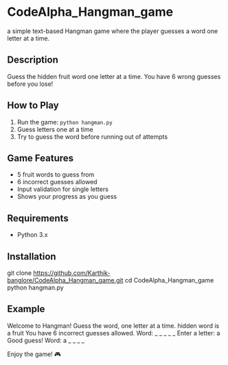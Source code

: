 # CodeAlpha_Hangman_game
a simple text-based Hangman game where the player guesses a word one letter at a time.
## Description

Guess the hidden fruit word one letter at a time. You have 6 wrong guesses before you lose!

## How to Play

1. Run the game: `python hangman.py`
2. Guess letters one at a time
3. Try to guess the word before running out of attempts

## Game Features

- 5 fruit words to guess from
- 6 incorrect guesses allowed
- Input validation for single letters
- Shows your progress as you guess

## Requirements

- Python 3.x

## Installation
git clone https://github.com/Karthik-banglore/CodeAlpha_Hangman_game.git
cd CodeAlpha_Hangman_game
python hangman.py


## Example

Welcome to Hangman!
Guess the word, one letter at a time.
hidden word is a fruit
You have 6 incorrect guesses allowed.
Word: _ _ _ _ _
Enter a letter: a
Good guess!
Word: a _ _ _ _


Enjoy the game! 🎮

